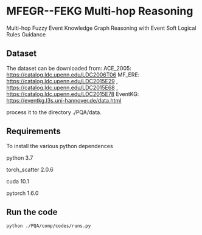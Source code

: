 # MFEGR--FEKG Multi-hop Reasoning
Multi-hop Fuzzy Event Knowledge Graph Reasoning with Event Soft Logical Rules Guidance

## Dataset
The dataset can be downloaded from:
ACE_2005: https://catalog.ldc.upenn.edu/LDC2006T06
MF_ERE: https://catalog.ldc.upenn.edu/LDC2015E29 , https://catalog.ldc.upenn.edu/LDC2015E68 , https://catalog.ldc.upenn.edu/LDC2015E78
EventKG: https://eventkg.l3s.uni-hannover.de/data.html

process it to the directory ./PQA/data.

##  Requirements
To install the various python dependences

python 3.7

torch_scatter 2.0.6

cuda 10.1

pytorch 1.6.0

>
## Run the code
```
python ./PQA/comp/codes/runs.py

```